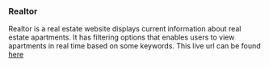 ### Realtor
Realtor is a real estate website displays current information about real estate apartments. It has filtering options that enables users to view apartments in real time based on some keywords. This live url can be found [here](https://real-estate-project-iota.vercel.app/search)
